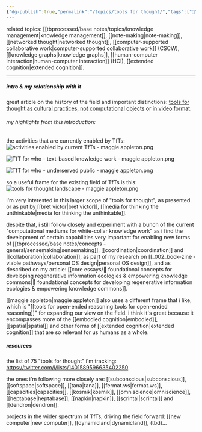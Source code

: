 ```yaml
---
{"dg-publish":true,"permalink":"/topics/tools for thought/","tags":["🌱","knowledgemanagement"],"created":"2022-12-06T12:07:03.218-03:00","updated":"2024-05-28T19:40:40.886-03:00"}
---
```


related topics: [[tbprocessed/base notes/topics/knowledge management\|knowledge management]], [[note-making\|note-making]], [[networked thought\|networked thought]], [[computer-supported collaborative work\|computer-supported collaborative work]] (CSCW), [[knowledge graphs\|knowledge graphs]], [[human-computer interaction\|human-computer interaction]] (HCI), [[extended cognition\|extended cognition]].

---

##### intro & my relationship with it

great article on the history of the field and important distinctions: [tools for thought as cultural practices, not computational objects](https://maggieappleton.com/tools-for-thought) or [in video format](https://www.youtube.com/watch?v=yKjxhoavCRM).

###### my highlights from this introduction:

the activities that are currently enabled by TfTs:
![activities enabled by current TfTs - maggie appleton.png](/img/user/activities%20enabled%20by%20current%20TfTs%20-%20maggie%20appleton.png)

![TfT for who - text-based knowledge work - maggie appleton.png](/img/user/TfT%20for%20who%20-%20text-based%20knowledge%20work%20-%20maggie%20appleton.png)

![TfT for who - underserved public - maggie appleton.png](/img/user/TfT%20for%20who%20-%20underserved%20public%20-%20maggie%20appleton.png)

so a useful frame for the existing field of TfTs is this:
![tools for thought landscape - maggie appleton.png](/img/user/tools%20for%20thought%20landscape%20-%20maggie%20appleton.png)

i'm very interested in this larger scope of "tools for thought", as presented. or as put by [[bret victor\|bret victor]], [[media for thinking the unthinkable\|media for thinking the unthinkable]].

despite that, i still follow closely and experiment with a bunch of the current "computational mediums for white-collar knowledge work" as i find the development of certain capabilities very important for enabling new forms of [[tbprocessed/base notes/concepts - general/sensemaking\|sensemaking]], [[coordination\|coordination]] and [[collaboration\|collaboration]], as part of my research on [[_002_book-zine - viable pathways/personal OS design\|personal OS design]], and as described on my article: [[core essays/💭 foundational concepts for developing regenerative information ecologies & empowering knowledge commons\|💭 foundational concepts for developing regenerative information ecologies & empowering knowledge commons]].

[[maggie appleton\|maggie appleton]] also uses a different frame that i like, which is "[[tools for open-ended reasoning\|tools for open-ended reasoning]]" for expanding our view on the field. i think it's great because it encompasses more of the [[embodied cognition\|embodied]], [[spatial\|spatial]] and other forms of [[extended cognition\|extended cognition]] that are so relevant for us humans as a whole.

##### resources

the list of 75 "tools for thought" i'm tracking: https://twitter.com/i/lists/1401589596635402250

the ones i'm following more closely are: [[subconscious\|subconscious]], [[softspace\|softspace]], [[tana\|tana]], [[fermat.ws\|fermat.ws]], [[capacities\|capacities]], [[kosmik\|kosmik]], [[omniscience\|omniscience]], [[heptabase\|heptabase]], [[napkin\|napkin]], [[scrintal\|scrintal]] and [[dendron\|dendron]].

projects in the wider spectrum of TfTs, driving the field forward:
[[new computer\|new computer]], [[dynamicland\|dynamicland]], (tbd)...